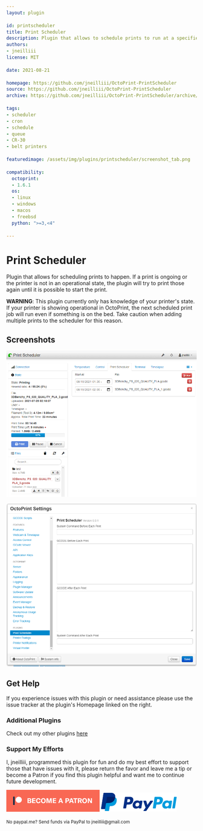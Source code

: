```yaml
---
layout: plugin

id: printscheduler
title: Print Scheduler
description: Plugin that allows to schedule prints to run at a specified time.
authors:
- jneilliii
license: MIT

date: 2021-08-21

homepage: https://github.com/jneilliii/OctoPrint-PrintScheduler
source: https://github.com/jneilliii/OctoPrint-PrintScheduler
archive: https://github.com/jneilliii/OctoPrint-PrintScheduler/archive/master.zip

tags:
- scheduler
- cron
- schedule
- queue
- CR-30
- belt printers

featuredimage: /assets/img/plugins/printscheduler/screenshot_tab.png

compatibility:
  octoprint:
  - 1.6.1
  os:
  - linux
  - windows
  - macos
  - freebsd
  python: ">=3,<4"

---
```


# Print Scheduler

Plugin that allows for scheduling prints to happen. If a print is ongoing or the printer is not in an operational state, the plugin will try to print those again until it is possible to start the print.

**WARNING**: This plugin currently only has knowledge of your printer's state. If your printer is showing operational in OctoPrint, the next scheduled print job will run even if something is on the bed. Take caution when adding multiple prints to the scheduler for this reason.

## Screenshots

![Print Scheduler Tab](/assets/img/plugins/printscheduler/screenshot_tab.png)


![Print Scheduler Settings](/assets/img/plugins/printscheduler/screenshot_settings.png)

## Get Help

If you experience issues with this plugin or need assistance please use the issue tracker at the plugin's Homepage linked on the right.

### Additional Plugins

Check out my other plugins [here](https://plugins.octoprint.org/by_author/#jneilliii)

### Support My Efforts
I, jneilliii, programmed this plugin for fun and do my best effort to support those that have issues with it, please return the favor and leave me a tip or become a Patron if you find this plugin helpful and want me to continue future development.

[![Patreon](/assets/img/plugins/printscheduler/patreon-with-text-new.png)](https://www.patreon.com/jneilliii) [![paypal](/assets/img/plugins/printscheduler/paypal-with-text.png)](https://paypal.me/jneilliii)

<small>No paypal.me? Send funds via PayPal to jneilliii&#64;gmail&#46;com</small>


